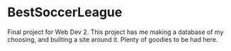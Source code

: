 # BestSoccerLeague

Final project for Web Dev 2. This project has me making a database of my choosing, and builting a site around it. Plenty of goodies to be had here.

